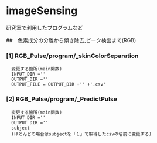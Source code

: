 # imageSensing
研究室で利用したプログラムなど


##　色素成分の分離から傾き除去,ピーク検出まで(RGB)
   ### [1]  RGB_Pulse/program/_skinColorSeparation
      変更する箇所(main関数)
      INPUT_DIR =''
      OUTPUT_DIR =''
      OUTPUT_FILE = OUTPUT_DIR +'' +'.csv'
   ### [2]  RGB_Pulse/program/_PredictPulse
      変更する箇所(main関数)
      INPUT_DIR =''
      OUTPUT_DIR =''
      subject
      (ほとんどの場合はsubjectを「１」で取得したcsvの名前に変更する)




